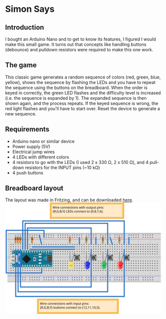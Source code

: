 # Simon Says

## Introduction
I bought an Arduino Nano and to get to know its features, I figured I would make this small game. It turns out that concepts like handling buttons (debounce) and pulldown resistors were required to make this one work.

## The game
This classic game generates a random sequence of colors (red, green, blue, yellow), shows the sequence by flashing the LEDs and you have to repeat the sequence using the buttons on the breadboard. When the order is keyed in correctly, the green LED flashes and the difficulty level is increased  (i.e. the sequence is expanded by 1). The expanded sequence is then shown again, and the process repeats. If the keyed sequence is wrong, the red light flashes and you'll have to start over. Reset the device to generate a new sequence.

## Requirements
* Arduino nano or similar device
* Power supply (5V)
* Electrical jump wires
* 4 LEDs with different colors
* 4 resistors to go with the LEDs (I used 2 x 330 Ω, 2 x 510 Ω), and 4 pull-down resistors for the INPUT pins (~10 kΩ)
* 4 push buttons

## Breadboard layout
The layout was made in Fritzing, and can be downloaded [here](./doc/simon_says.fzz).
![Breadboard layout](./doc/simon_says_bb.svg)

